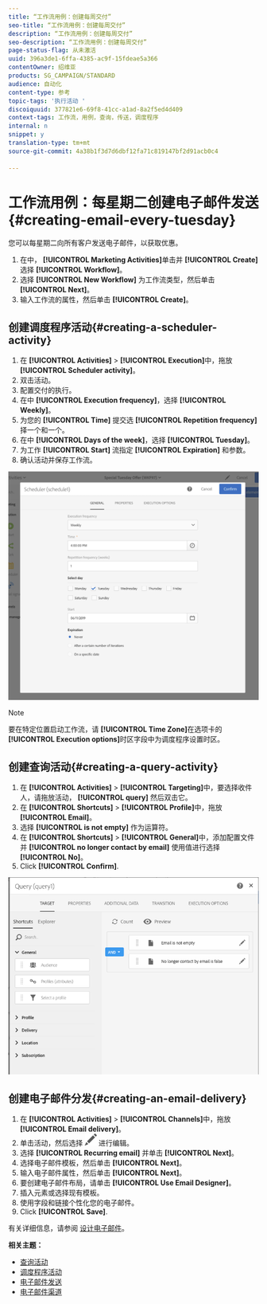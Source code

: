 ```yaml
---
title: “工作流用例：创建每周交付”
seo-title: “工作流用例：创建每周交付”
description: “工作流用例：创建每周交付”
seo-description: “工作流用例：创建每周交付”
page-status-flag: 从未激活
uuid: 396a3de1-6ffa-4385-ac9f-15fdeae5a366
contentOwner: 绍维亚
products: SG_CAMPAIGN/STANDARD
audience: 自动化
content-type: 参考
topic-tags: '执行活动 '
discoiquuid: 377821e6-69f8-41cc-a1ad-8a2f5ed4d409
context-tags: 工作流，用例，查询，传送，调度程序
internal: n
snippet: y
translation-type: tm+mt
source-git-commit: 4a38b1f3d7d6dbf12fa71c819147bf2d91acb0c4

---
```



# 工作流用例：每星期二创建电子邮件发送{#creating-email-every-tuesday}

您可以每星期二向所有客户发送电子邮件，以获取优惠。

1. 在中， **[!UICONTROL Marketing Activities]**&#x200B;单击并 **[!UICONTROL Create]** 选择 **[!UICONTROL Workflow]**。
1. 选择 **[!UICONTROL New Workflow]** 为工作流类型，然后单击 **[!UICONTROL Next]**。
1. 输入工作流的属性，然后单击 **[!UICONTROL Create]**。

## 创建调度程序活动{#creating-a-scheduler-activity}

1. 在 **[!UICONTROL Activities]** &gt; **[!UICONTROL Execution]**&#x200B;中，拖放 **[!UICONTROL Scheduler activity]**。
1. 双击活动。
1. 配置交付的执行。
1. 在中 **[!UICONTROL Execution frequency]**，选择 **[!UICONTROL Weekly]**。
1. 为您的 **[!UICONTROL Time]** 提交选 **[!UICONTROL Repetition frequency]** 择一个和一个。
1. 在中 **[!UICONTROL Days of the week]**，选择 **[!UICONTROL Tuesday]**。
1. 为工作 **[!UICONTROL Start]** 流指定 **[!UICONTROL Expiration]** 和参数。
1. 确认活动并保存工作流。

![](assets/scheduler_properties.png)

>[!NOTE]
>
>要在特定位置启动工作流，请 **[!UICONTROL Time Zone]**&#x200B;在选项卡的&#x200B;**[!UICONTROL Execution options]**&#x200B;时区字段中为调度程序设置时区。

## 创建查询活动{#creating-a-query-activity}

1. 在 **[!UICONTROL Activities]** &gt; **[!UICONTROL Targeting]**&#x200B;中，要选择收件人，请拖放活动， **[!UICONTROL query]** 然后双击它。
1. 在 **[!UICONTROL Shortcuts]** &gt; **[!UICONTROL Profile]**&#x200B;中，拖放 **[!UICONTROL Email]**。
1. 选择 **[!UICONTROL is not empty]** 作为运算符。
1. 在 **[!UICONTROL Shortcuts]** &gt; **[!UICONTROL General]**&#x200B;中，添加配置文件并 **[!UICONTROL no longer contact by email]** 使用值进行选择 **[!UICONTROL No]**。
1. Click **[!UICONTROL Confirm]**.

![](assets/wf-complement-query.png)

## 创建电子邮件分发{#creating-an-email-delivery}

1. 在 **[!UICONTROL Activities]** &gt; **[!UICONTROL Channels]**&#x200B;中，拖放 **[!UICONTROL Email delivery]**。
1. 单击活动，然后选择 ![](assets/edit_darkgrey-24px.png) 进行编辑。
1. 选择 **[!UICONTROL Recurring email]** 并单击 **[!UICONTROL Next]**。
1. 选择电子邮件模板，然后单击 **[!UICONTROL Next]**。
1. 输入电子邮件属性，然后单击 **[!UICONTROL Next]**。
1. 要创建电子邮件布局，请单击 **[!UICONTROL Use Email Designer]**。
1. 插入元素或选择现有模板。
1. 使用字段和链接个性化您的电子邮件。
1. Click **[!UICONTROL Save]**.

有关详细信息，请参阅 [设计电子邮件](../../designing/using/designing-from-scratch.md#designing-an-email-content-from-scratch)。

**相关主题：**

* [查询活动](../..//automating/using/query.md)
* [调度程序活动](../..//automating/using/scheduler.md)
* [电子邮件发送](../..//automating/using/email-delivery.md)
* [电子邮件渠道](../..//channels/using/creating-an-email.md)
